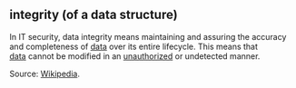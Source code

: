 ## integrity (of a data structure)

<p class="c8"><span>In IT security, </span><span>data integrity</span><span>&nbsp;means maintaining and assuring the accuracy and completeness of </span><span class="c2"><a class="c3" href="#h.o783ayrrkc6g">data</a></span><span>&nbsp;over its entire lifecycle. This means that </span><span class="c2"><a class="c3" href="#h.o783ayrrkc6g">data</a></span><span>&nbsp;cannot be modified in an </span><span class="c2"><a class="c3" href="#h.576ssfpt348i">unauthorized</a></span><span class="c0">&nbsp;or undetected manner.</span></p><p class="c8"><span>Source: </span><span class="c2"><a class="c3" href="https://www.google.com/url?q=https://en.wikipedia.org/wiki/Information_security%23Integrity&amp;sa=D&amp;source=editors&amp;ust=1706779842716391&amp;usg=AOvVaw2JKTY-XbDjaeeAPNMIJf8N">Wikipedia</a></span><span class="c0">.</span></p>

